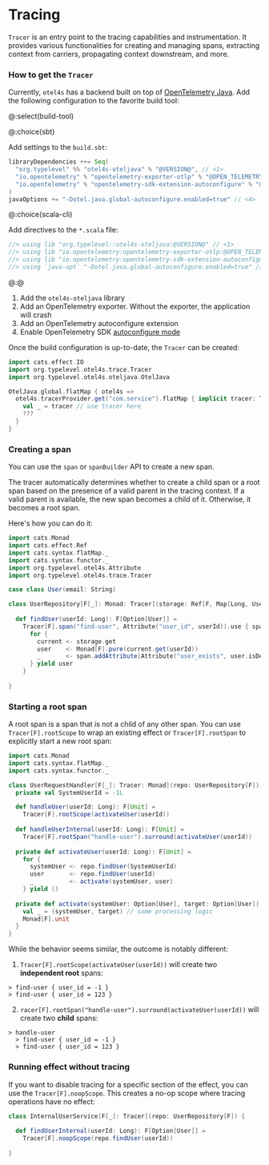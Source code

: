 # Tracing

`Tracer` is an entry point to the tracing capabilities and instrumentation. 
It provides various functionalities for creating and managing spans, 
extracting context from carriers, propagating context downstream, and more.

### How to get the `Tracer`

Currently, `otel4s` has a backend built on top of [OpenTelemetry Java][opentelemetry-java]. 
Add the following configuration to the favorite build tool:

@:select(build-tool)

@:choice(sbt)

Add settings to the `build.sbt`:

```scala
libraryDependencies ++= Seq(
  "org.typelevel" %% "otel4s-oteljava" % "@VERSION@", // <1>
  "io.opentelemetry" % "opentelemetry-exporter-otlp" % "@OPEN_TELEMETRY_VERSION@" % Runtime, // <2>
  "io.opentelemetry" % "opentelemetry-sdk-extension-autoconfigure" % "@OPEN_TELEMETRY_VERSION@" % Runtime // <3>
)
javaOptions += "-Dotel.java.global-autoconfigure.enabled=true" // <4>
```

@:choice(scala-cli)

Add directives to the `*.scala` file:

```scala
//> using lib "org.typelevel::otel4s-oteljava:@VERSION@" // <1>
//> using lib "io.opentelemetry:opentelemetry-exporter-otlp:@OPEN_TELEMETRY_VERSION@" // <2>
//> using lib "io.opentelemetry:opentelemetry-sdk-extension-autoconfigure:@OPEN_TELEMETRY_VERSION@" // <3>
//> using `java-opt` "-Dotel.java.global-autoconfigure.enabled=true" // <4>
```

@:@

1. Add the `otel4s-oteljava` library  
2. Add an OpenTelemetry exporter. Without the exporter, the application will crash  
3. Add an OpenTelemetry autoconfigure extension  
4. Enable OpenTelemetry SDK [autoconfigure mode][opentelemetry-java-autoconfigure]  

Once the build configuration is up-to-date, the `Tracer` can be created:

```scala mdoc:silent
import cats.effect.IO
import org.typelevel.otel4s.trace.Tracer
import org.typelevel.otel4s.oteljava.OtelJava

OtelJava.global.flatMap { otel4s =>
  otel4s.tracerProvider.get("com.service").flatMap { implicit tracer: Tracer[IO] =>
    val _ = tracer // use tracer here
    ???
  }
}
```

### Creating a span

You can use the `span` or `spanBuilder` API to create a new span. 

The tracer automatically determines whether to create a child span or a root span based on the presence of a valid parent in the tracing context. 
If a valid parent is available, the new span becomes a child of it.  Otherwise, it becomes a root span. 

Here's how you can do it:

```scala mdoc:silent:reset
import cats.Monad
import cats.effect.Ref
import cats.syntax.flatMap._
import cats.syntax.functor._
import org.typelevel.otel4s.Attribute
import org.typelevel.otel4s.trace.Tracer

case class User(email: String)

class UserRepository[F[_]: Monad: Tracer](storage: Ref[F, Map[Long, User]]) {
  
  def findUser(userId: Long): F[Option[User]] =
    Tracer[F].span("find-user", Attribute("user_id", userId)).use { span =>
      for {
        current <- storage.get
        user    <- Monad[F].pure(current.get(userId))
        _       <- span.addAttribute(Attribute("user_exists", user.isDefined))
      } yield user
    }
  
}
```

### Starting a root span

A root span is a span that is not a child of any other span. 
You can use `Tracer[F].rootScope` to wrap an existing effect or `Tracer[F].rootSpan` to explicitly start a new root span:

```scala mdoc:silent
import cats.Monad
import cats.syntax.flatMap._
import cats.syntax.functor._

class UserRequestHandler[F[_]: Tracer: Monad](repo: UserRepository[F]) {
  private val SystemUserId = -1L

  def handleUser(userId: Long): F[Unit] =
    Tracer[F].rootScope(activateUser(userId))
    
  def handleUserInternal(userId: Long): F[Unit] =
    Tracer[F].rootSpan("handle-user").surround(activateUser(userId))
    
  private def activateUser(userId: Long): F[Unit] =
    for {
      systemUser <- repo.findUser(SystemUserId)
      user       <- repo.findUser(userId)
      _          <- activate(systemUser, user)
    } yield ()
    
  private def activate(systemUser: Option[User], target: Option[User]): F[Unit] = {
    val _ = (systemUser, target) // some processing logic
    Monad[F].unit
  }
}
```

While the behavior seems similar, the outcome is notably different:

1. `Tracer[F].rootScope(activateUser(userId))` will create two **independent root** spans:

```
> find-user { user_id = -1 }  
> find-user { user_id = 123 }
```

2. `racer[F].rootSpan("handle-user").surround(activateUser(userId))` will create two **child** spans:

```
> handle-user  
  > find-user { user_id = -1 }  
  > find-user { user_id = 123 }
```



### Running effect without tracing

If you want to disable tracing for a specific section of the effect, you can use the `Tracer[F].noopScope`. 
This creates a no-op scope where tracing operations have no effect:

```scala mdoc:silent
class InternalUserService[F[_]: Tracer](repo: UserRepository[F]) {
  
  def findUserInternal(userId: Long): F[Option[User]] =
    Tracer[F].noopScope(repo.findUser(userId))
  
}
```

[opentelemetry-java]: https://github.com/open-telemetry/opentelemetry-java
[opentelemetry-java-autoconfigure]: https://github.com/open-telemetry/opentelemetry-java/blob/main/sdk-extensions/autoconfigure/README.md
